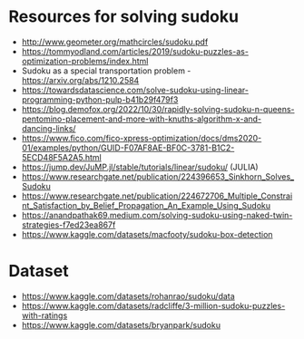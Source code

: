 # Resources for solving sudoku

- http://www.geometer.org/mathcircles/sudoku.pdf
- https://tommyodland.com/articles/2019/sudoku-puzzles-as-optimization-problems/index.html
- Sudoku as a special transportation problem - https://arxiv.org/abs/1210.2584
- https://towardsdatascience.com/solve-sudoku-using-linear-programming-python-pulp-b41b29f479f3
- https://blog.demofox.org/2022/10/30/rapidly-solving-sudoku-n-queens-pentomino-placement-and-more-with-knuths-algorithm-x-and-dancing-links/
- https://www.fico.com/fico-xpress-optimization/docs/dms2020-01/examples/python/GUID-F07AF8AE-BF0C-3781-B1C2-5ECD48F5A2A5.html
- https://jump.dev/JuMP.jl/stable/tutorials/linear/sudoku/ (JULIA)
- https://www.researchgate.net/publication/224396653_Sinkhorn_Solves_Sudoku
- https://www.researchgate.net/publication/224672706_Multiple_Constraint_Satisfaction_by_Belief_Propagation_An_Example_Using_Sudoku
- https://anandpathak69.medium.com/solving-sudoku-using-naked-twin-strategies-f7ed23ea867f
- https://www.kaggle.com/datasets/macfooty/sudoku-box-detection

# Dataset
- https://www.kaggle.com/datasets/rohanrao/sudoku/data
- https://www.kaggle.com/datasets/radcliffe/3-million-sudoku-puzzles-with-ratings
- https://www.kaggle.com/datasets/bryanpark/sudoku
